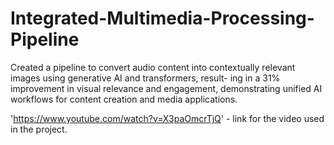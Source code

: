 # Integrated-Multimedia-Processing-Pipeline
Created a pipeline to convert audio content into contextually relevant images using generative AI and transformers, result- ing in a 31% improvement in visual relevance and engagement, demonstrating unified AI workflows for content creation and media applications.


'https://www.youtube.com/watch?v=X3paOmcrTjQ' - link for the video used in the project.
